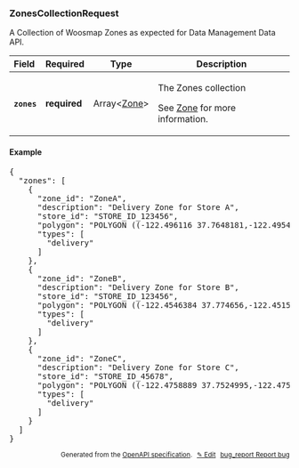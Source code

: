 <!--- This is a generated file, do not edit! -->
<!--- [START woosmap_http_schema_zonescollectionrequest] -->
<h3 class="schema-object" id="ZonesCollectionRequest">ZonesCollectionRequest</h3>

A Collection of Woosmap Zones as expected for Data Management Data API.

| Field                                                                                                     | Required     | Type                              | Description                                                                                                                  |
| :-------------------------------------------------------------------------------------------------------- | ------------ | --------------------------------- | ---------------------------------------------------------------------------------------------------------------------------- |
| <h4 id="ZonesCollectionRequest-zones" class="add-link schema-object-property-key"><code>zones</code></h4> | **required** | Array&lt;[Zone](#Zone "Zone")&gt; | <div class="ref-property-description"><p>The Zones collection</p><p>See <a href="#Zone">Zone</a> for more information.</div> |

<h4 class="schema-object-example" id="ZonesCollectionRequest-example">Example</h4>

<pre class="notranslate lang-json prettyprint">{
  "zones": [
    {
      "zone_id": "ZoneA",
      "description": "Delivery Zone for Store A",
      "store_id": "STORE_ID_123456",
      "polygon": "POLYGON ((-122.496116 37.7648181,-122.4954079 37.751518,-122.4635648 37.7530788,-122.4618481 37.7514501,-122.4601315 37.7521288,-122.4565266 37.7513144,-122.4540375 37.7566755,-122.4528359 37.7583041,-122.4515485 37.7595934,-122.4546384 37.774656,-122.4718903 37.7731635,-122.472577 37.772485,-122.4755811 37.7725529,-122.4791001 37.7723493,-122.4793576 37.7713995,-122.4784993 37.769839,-122.4783276 37.7680071,-122.4774693 37.766718,-122.4772118 37.7652931,-122.496116 37.7648181))",
      "types": [
        "delivery"
      ]
    },
    {
      "zone_id": "ZoneB",
      "description": "Delivery Zone for Store B",
      "store_id": "STORE_ID_123456",
      "polygon": "POLYGON ((-122.4546384 37.774656,-122.4515485 37.7595934,-122.4354306 37.7602172,-122.4333707 37.7512596,-122.423071 37.7511239,-122.4242726 37.7687665,-122.4259893 37.7691736,-122.4289075 37.7732444,-122.4306241 37.7850483,-122.4472753 37.7830133,-122.445902 37.7759581,-122.4546384 37.774656))",
      "types": [
        "delivery"
      ]
    },
    {
      "zone_id": "ZoneC",
      "description": "Delivery Zone for Store C",
      "store_id": "STORE_ID_45678",
      "polygon": "POLYGON ((-122.4758889 37.7524995,-122.4751594 37.7321718,-122.4688079 37.7299995,-122.4648597 37.7261979,-122.4519851 37.7228035,-122.4483802 37.7215815,-122.4458053 37.726741,-122.4365356 37.7310857,-122.4315574 37.7324433,-122.4246909 37.7312214,-122.4219444 37.731493,-122.423071 37.7511239,-122.4333707 37.7512596,-122.4354306 37.7602172,-122.4515485 37.7595934,-122.4528628 37.7582744,-122.4540375 37.7566755,-122.4565266 37.7513144,-122.4601315 37.7521288,-122.4618481 37.7514501,-122.4635648 37.7530788,-122.4758889 37.7524995))",
      "types": [
        "delivery"
      ]
    }
  ]
}</pre>

<p style="text-align: right; font-size: smaller;">Generated from the <a data-label="openapi-github" href="https://github.com/woosmap/openapi-specification" title="Woosmap OpenAPI Specification" class="external">OpenAPI specification</a>.
<a data-label="openapi-github-woosmap-http-schema-zonescollectionrequest" data-action="edit" style="margin-left: 5px;" href="https://github.com/woosmap/openapi-specification/blob/main/specification/schemas/ZonesCollectionRequest.yml" title="Edit on GitHub">✎ Edit</a>
<a data-label="openapi-github-woosmap-http-schema-zonescollectionrequest" data-action="bug" style="margin-left: 5px;" href="https://github.com/woosmap/openapi-specification/issues/new?assignees=&labels=type%3A+bug%2C+triage+me&template=bug_report.md&title=[schemas] Bug - ZonesCollectionRequest" title="File bug for schemas on GitHub"><span class="material-icons">bug_report</span> Report bug</a>
</p>

<!--- [END woosmap_http_schema_zonescollectionrequest] -->
